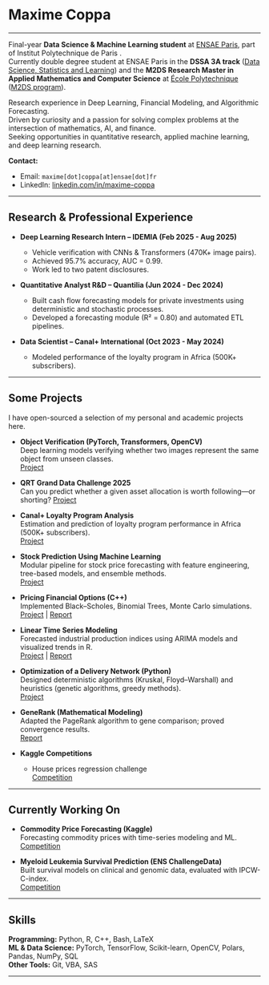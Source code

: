# Maxime Coppa 
---
Final-year **Data Science & Machine Learning student** at [ENSAE Paris](https://www.ensae.fr/en), part of Institut Polytechnique de Paris .  
Currently double degree student at ENSAE Paris in the **DSSA 3A track** ([Data Science, Statistics and Learning](https://www.ensae.fr/en/education/ingenieur-ensae-program/third-year/data-science-statistics-and-learning)) and the **M2DS Research Master in Applied Mathematics and Computer Science** at [École Polytechnique](https://www.polytechnique.edu) ([M2DS program](https://www.ip-paris.fr/education/masters/mention-mathematiques-appliquees-statistique/master-year-2-data-science)).  

Research experience in Deep Learning, Financial Modeling, and Algorithmic Forecasting.  
Driven by curiosity and a passion for solving complex problems at the intersection of mathematics, AI, and finance.  
Seeking opportunities in quantitative research, applied machine learning, and deep learning research.

**Contact:**

- Email: `maxime[dot]coppa[at]ensae[dot]fr`
- LinkedIn: [linkedin.com/in/maxime-coppa](https://www.linkedin.com/in/maxime-coppa/)  
---

## Research & Professional Experience  

- **Deep Learning Research Intern – IDEMIA (Feb 2025 - Aug 2025)**  
  - Vehicle verification with CNNs & Transformers (470K+ image pairs).  
  - Achieved 95.7% accuracy, AUC = 0.99.  
  - Work led to two patent disclosures.  

- **Quantitative Analyst R&D – Quantilia (Jun 2024 - Dec 2024)**  
  - Built cash flow forecasting models for private investments using deterministic and stochastic processes.  
  - Developed a forecasting module (R² = 0.80) and automated ETL pipelines.  

- **Data Scientist – Canal+ International (Oct 2023 - May 2024)**  
  - Modeled performance of the loyalty program in Africa (500K+ subscribers).  

---

## Some Projects  

I have open-sourced a selection of my personal and academic projects here.  

- **Object Verification (PyTorch, Transformers, OpenCV)**  
  Deep learning models verifying whether two images represent the same object from unseen classes.  
  [Project](https://github.com/MaxCoppa/Object-Verification)

- **QRT Grand Data Challenge 2025** \
  Can you predict whether a given asset allocation is worth following—or shorting?
  [Project](https://github.com/MaxCoppa/qrt-asset-allocation-performance-forecasting)

- **Canal+ Loyalty Program Analysis**  
  Estimation and prediction of loyalty program performance in Africa (500K+ subscribers).  
  [Project](https://github.com/Statapp-CANAL/Statapp-CANAL)  

- **Stock Prediction Using Machine Learning**  
  Modular pipeline for stock price forecasting with feature engineering, tree-based models, and ensemble methods.  
  [Project](https://github.com/MaxCoppa/stock-prediction-using-ml)  

- **Pricing Financial Options (C++)**  
  Implemented Black–Scholes, Binomial Trees, Monte Carlo simulations.  
  [Project](https://github.com/MaxCoppa/Option-pricing-project) | [Report](https://github.com/MaxCoppa/Option-pricing-project/blob/main/C%2B%2B%20project%20report.pdf)

- **Linear Time Series Modeling** \
  Forecasted industrial production indices using ARIMA models and visualized trends in R. \
  [Project](https://github.com/MaxCoppa/TimeSeriesForecast_ARIMA) | [Report](https://github.com/MaxCoppa/TimeSeriesForecast_ARIMA/blob/main/Projet_ST_R.pdf)

- **Optimization of a Delivery Network (Python)**  
  Designed deterministic algorithms (Kruskal, Floyd–Warshall) and heuristics (genetic algorithms, greedy methods).  
  [Project](https://github.com/MaxCoppa/Transportation-network-project)  

- **GeneRank (Mathematical Modeling)**  
  Adapted the PageRank algorithm to gene comparison; proved convergence results.  
  [Report](https://github.com/MaxCoppa/GeneRank-project/blob/main/GeneRank.pdf)  

- **Kaggle Competitions**  
  - House prices regression challenge  
    [Competition](https://www.kaggle.com/competitions/house-prices-advanced-regression-techniques)  

---

## Currently Working On  

- **Commodity Price Forecasting (Kaggle)**  
  Forecasting commodity prices with time-series modeling and ML.  
  [Competition](https://www.kaggle.com/competitions/mitsui-commodity-prediction-challenge)  

- **Myeloid Leukemia Survival Prediction (ENS ChallengeData)**  
  Built survival models on clinical and genomic data, evaluated with IPCW-C-index.  
  [Competition](https://challengedata.ens.fr/challenges/162)


---

## Skills  

**Programming:** Python, R, C++, Bash, LaTeX  
**ML & Data Science:** PyTorch, TensorFlow, Scikit-learn, OpenCV, Polars, Pandas, NumPy, SQL  
**Other Tools:** Git, VBA, SAS  

---
 
